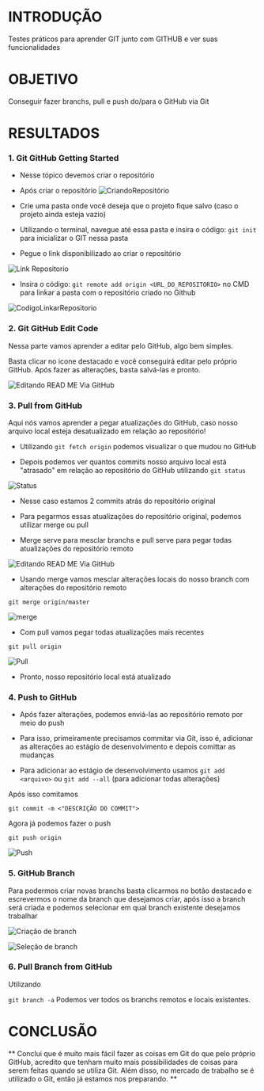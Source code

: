 
# INTRODUÇÃO

Testes práticos para aprender GIT junto com GITHUB e ver suas funcionalidades

# OBJETIVO
Conseguir fazer branchs, pull e push do/para o GitHub via Git 

# RESULTADOS

### 1.  Git GitHub Getting Started

- Nesse tópico devemos criar o repositório

- Após criar o repositório
![CriandoRepositório](/imgsREADME/criarRep.png)

- Crie uma pasta onde você deseja que o projeto fique salvo (caso o projeto ainda esteja vazio)

- Utilizando o terminal, navegue até essa pasta e insira o código: `git init`
 para inicializar o GIT nessa pasta

- Pegue o link disponibilizado ao criar o repositório

![Link Repositorio](/imgsREADME/linkRep.png)

- Insira o código: 
`git remote add origin <URL_DO_REPOSITORIO>` 
no CMD para linkar a pasta com o repositório criado no Github

![CodigoLinkarRepositorio](/imgsREADME/codigoLinkandoRep.png)


### 2.  Git GitHub Edit Code
Nessa parte vamos aprender a editar pelo GitHub, algo bem simples.

Basta clicar no icone destacado e você conseguirá editar pelo próprio GitHub. Após fazer as alterações, basta salvá-las e pronto.

![Editando READ ME Via GitHub](/imgsREADME/editViaGitHuB.png)


### 3. Pull from GitHub

Aqui nós vamos aprender a pegar atualizações do GitHub, caso nosso arquivo local esteja desatualizado em relação ao repositório!

- Utilizando `git fetch origin` podemos visualizar o que mudou no GitHub

- Depois podemos ver quantos commits nosso arquivo local está "atrasado" em relação ao repositório do GitHub utilizando `git status`

![Status](/imgsREADME/statusRep.png)

- Nesse caso estamos 2 commits atrás do repositório original

- Para pegarmos essas atualizações do repositório original, podemos utilizar merge ou pull 
- Merge serve para mesclar branchs e pull serve para pegar todas atualizações do repositório remoto

![Editando READ ME Via GitHub](/imgsREADME/me.png)

-  Usando merge vamos mesclar alterações locais do nosso branch com alterações do repositório remoto

`git merge origin/master`

![merge](/imgsREADME/mergeRep.png)


- Com pull vamos pegar todas atualizações mais recentes 

`git pull origin`

![Pull](/imgsREADME/pullRep.png)

- Pronto, nosso repositório local está atualizado 


### 4. Push to GitHub

- Após fazer alterações, podemos enviá-las ao repositório remoto por meio do push

- Para isso, primeiramente precisamos commitar via Git, isso é, adicionar as alterações ao estágio de desenvolvimento e depois comittar as mudanças

- Para adicionar ao estágio de desenvolvimento usamos 
`git add <arquivo>` ou `git add --all` (para adicionar todas alterações)

Após isso comitamos 

`git commit -m <"DESCRIÇÃO DO COMMIT">`

Agora já podemos fazer o push

`git push origin`

![Push](/imgsREADME/pushRep.png)


### 5. GitHub Branch

Para podermos criar novas branchs basta clicarmos no botão destacado e escrevermos o nome da branch que desejamos criar, após isso a branch será criada e podemos selecionar em qual branch existente desejamos trabalhar 

![Criação de branch](/imgsREADME/criabranchRep.png)

![Seleção de branch](/imgsREADME/selbranchRep.png)


### 6. Pull Branch from GitHub

Utilizando 

`git branch -a` Podemos ver todos os branchs remotos e locais existentes. 


# CONCLUSÃO

** Conclui que é muito mais fácil fazer as coisas em Git do que pelo próprio GitHub, acredito que tenham muito mais possibilidades de coisas para serem feitas quando se utiliza Git. Além disso, no mercado de trabalho se é utilizado o Git, então já estamos nos preparando. **
